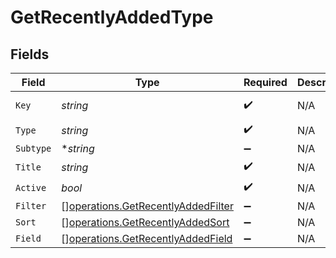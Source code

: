 # GetRecentlyAddedType


## Fields

| Field                                                                                    | Type                                                                                     | Required                                                                                 | Description                                                                              | Example                                                                                  |
| ---------------------------------------------------------------------------------------- | ---------------------------------------------------------------------------------------- | ---------------------------------------------------------------------------------------- | ---------------------------------------------------------------------------------------- | ---------------------------------------------------------------------------------------- |
| `Key`                                                                                    | *string*                                                                                 | :heavy_check_mark:                                                                       | N/A                                                                                      | /library/sections/2/all?type=2                                                           |
| `Type`                                                                                   | *string*                                                                                 | :heavy_check_mark:                                                                       | N/A                                                                                      | filter                                                                                   |
| `Subtype`                                                                                | **string*                                                                                | :heavy_minus_sign:                                                                       | N/A                                                                                      | clip                                                                                     |
| `Title`                                                                                  | *string*                                                                                 | :heavy_check_mark:                                                                       | N/A                                                                                      | TV Shows                                                                                 |
| `Active`                                                                                 | *bool*                                                                                   | :heavy_check_mark:                                                                       | N/A                                                                                      | false                                                                                    |
| `Filter`                                                                                 | [][operations.GetRecentlyAddedFilter](../../models/operations/getrecentlyaddedfilter.md) | :heavy_minus_sign:                                                                       | N/A                                                                                      |                                                                                          |
| `Sort`                                                                                   | [][operations.GetRecentlyAddedSort](../../models/operations/getrecentlyaddedsort.md)     | :heavy_minus_sign:                                                                       | N/A                                                                                      |                                                                                          |
| `Field`                                                                                  | [][operations.GetRecentlyAddedField](../../models/operations/getrecentlyaddedfield.md)   | :heavy_minus_sign:                                                                       | N/A                                                                                      |                                                                                          |